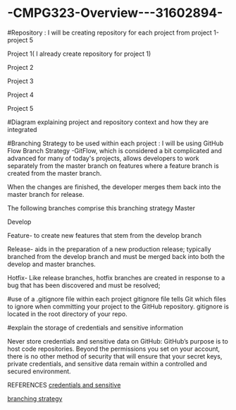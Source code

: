 # -CMPG323-Overview---31602894-

#Repository :
I will be creating  repository for each project from project 1-project 5

Project 1( I already create repository for project 1)

Project 2

Project 3

Project 4

Project 5

#Diagram explaining project and repository context and how they are integrated

#Branching Strategy to be used within each project :
I will be using GitHub Flow Branch Strategy -GitFlow, which is considered a bit complicated and advanced for many of today's projects, allows developers to work separately from the master branch on features where a feature branch is created from the master branch.

When the changes are finished, the developer merges them back into the master branch for release.

The following branches comprise this branching strategy
Master

Develop

Feature- to create new features that stem from the develop branch

Release- aids in the preparation of a new production release; typically branched from the develop branch and must be merged back into both the develop and master branches.

Hotfix- Like release branches, hotfix branches are created in response to a bug that has been discovered and must be resolved;

 #use of a .gitignore file within each project
gitignore file tells Git which files to ignore when committing your project to the GitHub repository. gitignore is located in the root directory of your repo.

#explain the storage of credentials and sensitive information

Never store credentials and sensitive data on GitHub:
GitHub’s purpose is to host code repositories. Beyond the permissions you set on your account, there is no other method of security that will ensure that your secret keys, private credentials, and sensitive data remain within a controlled and secured environment.
 
REFERENCES
[credentials and sensitive ](https://spectralops.io/resources/how-to-choose-a-secret-scanning-solution-to-protect-credentials-in-your-code/)

[branching strategy](https://www.flagship.io/git-branching-strategies/)
 
